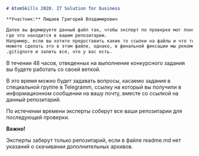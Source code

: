```markdown
# AtomSkills 2020. IT Solution for business

**Участник:** Пищаев Григорий Владимирович

Далее вы формируете данный файл так, чтобы эксперт по проверке мог понять,
где что находится в вашем репозитарии.
Например, если вы хотите предоставить какие то ссылки на файлы и что то большое, 
можете сделать это в этом файле, однако, в финальной фиксации мы рекомендуем убрать
.gitignore и залить все, что у вас есть.
```

В течении 48 часов, отведенных на выполнение конкурсного задания вы будете работать со своей веткой.

В это время можно будет задавать вопросы, касаемо задания в специальной группе в Telegramm,
ссылку на который вы получили в информационном сообщении на вашу почту, вместе со ссылкой на данный репозитарий.

По истечении времени эксперты соберут все ваши репозитарии для последующей проверки.

**Важно!**

Эксперты заберут только репозитарий, если в файле readme.md нет указаний о скачивании дополнительных архивов.
